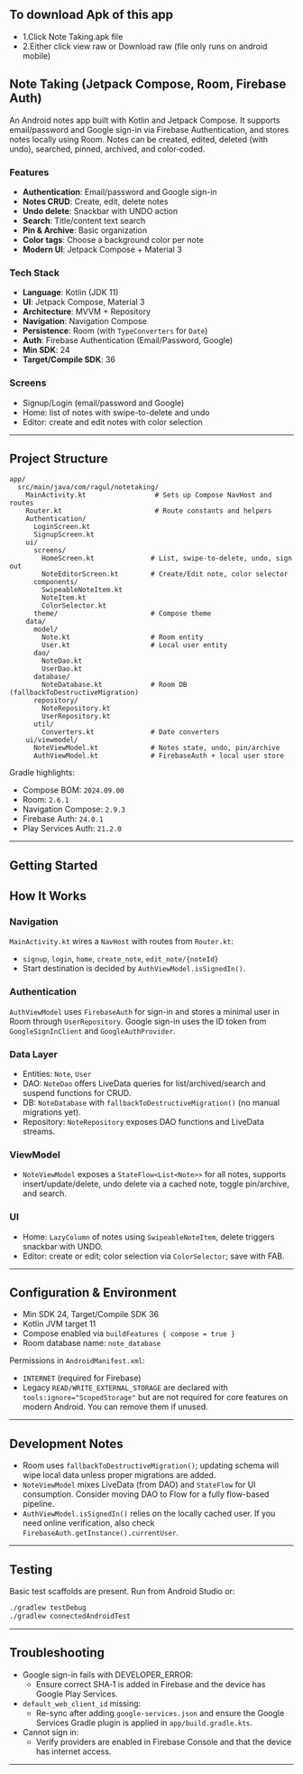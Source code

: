 ## To download Apk of this app
  - 1.Click Note Taking.apk file
  - 2.Either click view raw or Download raw (file only runs on android mobile)

## Note Taking (Jetpack Compose, Room, Firebase Auth)

An Android notes app built with Kotlin and Jetpack Compose. It supports email/password and Google sign-in via Firebase Authentication, and stores notes locally using Room. Notes can be created, edited, deleted (with undo), searched, pinned, archived, and color‑coded.

### Features
- **Authentication**: Email/password and Google sign-in
- **Notes CRUD**: Create, edit, delete notes
- **Undo delete**: Snackbar with UNDO action
- **Search**: Title/content text search
- **Pin & Archive**: Basic organization
- **Color tags**: Choose a background color per note
- **Modern UI**: Jetpack Compose + Material 3

### Tech Stack
- **Language**: Kotlin (JDK 11)
- **UI**: Jetpack Compose, Material 3
- **Architecture**: MVVM + Repository
- **Navigation**: Navigation Compose
- **Persistence**: Room (with `TypeConverters` for `Date`)
- **Auth**: Firebase Authentication (Email/Password, Google)
- **Min SDK**: 24
- **Target/Compile SDK**: 36

### Screens
- Signup/Login (email/password and Google)
- Home: list of notes with swipe-to-delete and undo
- Editor: create and edit notes with color selection

---

## Project Structure
```text
app/
  src/main/java/com/ragul/notetaking/
    MainActivity.kt                 # Sets up Compose NavHost and routes
    Router.kt                       # Route constants and helpers
    Authentication/
      LoginScreen.kt
      SignupScreen.kt
    ui/
      screens/
        HomeScreen.kt              # List, swipe-to-delete, undo, sign out
        NoteEditorScreen.kt        # Create/Edit note, color selector
      components/
        SwipeableNoteItem.kt
        NoteItem.kt
        ColorSelector.kt
      theme/                       # Compose theme
    data/
      model/
        Note.kt                    # Room entity
        User.kt                    # Local user entity
      dao/
        NoteDao.kt
        UserDao.kt
      database/
        NoteDatabase.kt            # Room DB (fallbackToDestructiveMigration)
      repository/
        NoteRepository.kt
        UserRepository.kt
      util/
        Converters.kt              # Date converters
    ui/viewmodel/
      NoteViewModel.kt             # Notes state, undo, pin/archive
      AuthViewModel.kt             # FirebaseAuth + local user store
```

Gradle highlights:
- Compose BOM: `2024.09.00`
- Room: `2.6.1`
- Navigation Compose: `2.9.3`
- Firebase Auth: `24.0.1`
- Play Services Auth: `21.2.0`

---

## Getting Started

## How It Works

### Navigation
`MainActivity.kt` wires a `NavHost` with routes from `Router.kt`:
- `signup`, `login`, `home`, `create_note`, `edit_note/{noteId}`
- Start destination is decided by `AuthViewModel.isSignedIn()`.

### Authentication
`AuthViewModel` uses `FirebaseAuth` for sign-in and stores a minimal user in Room through `UserRepository`. Google sign-in uses the ID token from `GoogleSignInClient` and `GoogleAuthProvider`.

### Data Layer
- Entities: `Note`, `User`
- DAO: `NoteDao` offers LiveData queries for list/archived/search and suspend functions for CRUD.
- DB: `NoteDatabase` with `fallbackToDestructiveMigration()` (no manual migrations yet).
- Repository: `NoteRepository` exposes DAO functions and LiveData streams.

### ViewModel
- `NoteViewModel` exposes a `StateFlow<List<Note>>` for all notes, supports insert/update/delete, undo delete via a cached note, toggle pin/archive, and search.

### UI
- Home: `LazyColumn` of notes using `SwipeableNoteItem`, delete triggers snackbar with UNDO.
- Editor: create or edit; color selection via `ColorSelector`; save with FAB.

---

## Configuration & Environment
- Min SDK 24, Target/Compile SDK 36
- Kotlin JVM target 11
- Compose enabled via `buildFeatures { compose = true }`
- Room database name: `note_database`

Permissions in `AndroidManifest.xml`:
- `INTERNET` (required for Firebase)
- Legacy `READ/WRITE_EXTERNAL_STORAGE` are declared with `tools:ignore="ScopedStorage"` but are not required for core features on modern Android. You can remove them if unused.

---

## Development Notes
- Room uses `fallbackToDestructiveMigration()`; updating schema will wipe local data unless proper migrations are added.
- `NoteViewModel` mixes LiveData (from DAO) and `StateFlow` for UI consumption. Consider moving DAO to Flow for a fully flow-based pipeline.
- `AuthViewModel.isSignedIn()` relies on the locally cached user. If you need online verification, also check `FirebaseAuth.getInstance().currentUser`.

---

## Testing
Basic test scaffolds are present. Run from Android Studio or:
```bash
./gradlew testDebug
./gradlew connectedAndroidTest
```

---

## Troubleshooting
- Google sign-in fails with DEVELOPER_ERROR:
  - Ensure correct SHA‑1 is added in Firebase and the device has Google Play Services.
- `default_web_client_id` missing:
  - Re-sync after adding `google-services.json` and ensure the Google Services Gradle plugin is applied in `app/build.gradle.kts`.
- Cannot sign in:
  - Verify providers are enabled in Firebase Console and that the device has internet access.

---
